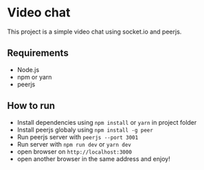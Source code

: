 # Video chat

This project is a simple video chat using socket.io and peerjs.

## Requirements

- Node.js
- npm or yarn
- peerjs

## How to run

- Install dependencies using `npm install` or `yarn` in project folder
- Install peerjs globaly using `npm install -g peer`
- Run peerjs server with `peerjs --port 3001`
- Run server with `npm run dev` or `yarn dev`
- open browser on `http://localhost:3000`
- open another browser in the same address and enjoy!
